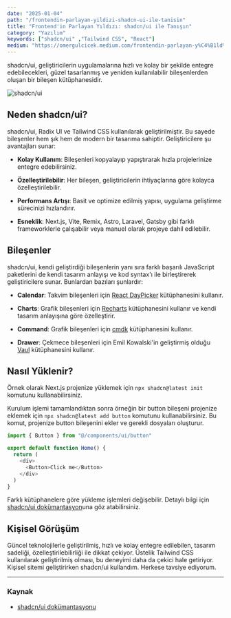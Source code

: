 ```yaml
---
date: "2025-01-04"
path: "/frontendin-parlayan-yildizi-shadcn-ui-ile-tanisin"
title: "Frontend'in Parlayan Yıldızı: shadcn/ui ile Tanışın"
category: "Yazılım"
keywords: ["shadcn/ui" ,"Tailwind CSS", "React"]
medium: "https://omergulcicek.medium.com/frontendin-parlayan-y%C4%B1ld%C4%B1z%C4%B1-shadcn-ui-ile-tan%C4%B1%C5%9F%C4%B1n-d0e6b821b4ec"
---
```


shadcn/ui, geliştiricilerin uygulamalarına hızlı ve kolay bir şekilde entegre edebilecekleri, güzel tasarlanmış ve yeniden kullanılabilir bileşenlerden oluşan bir bileşen kütüphanesidir.

![shadcn/ui](/img/blog/2025-01-04/shadcn-ui.png)

## Neden shadcn/ui?

shadcn/ui, Radix UI ve Tailwind CSS kullanılarak geliştirilmiştir. Bu sayede bileşenler hem şık hem de modern bir tasarıma sahiptir. Geliştiricilere şu avantajları sunar:

* **Kolay Kullanım**: Bileşenleri kopyalayıp yapıştırarak hızla projelerinize entegre edebilirsiniz.

* **Özelleştirilebilir**: Her bileşen, geliştiricilerin ihtiyaçlarına göre kolayca özelleştirilebilir.

* **Performans Artışı**: Basit ve optimize edilmiş yapısı, uygulama geliştirme sürecinizi hızlandırır.

* **Esneklik**: Next.js, Vite, Remix, Astro, Laravel, Gatsby gibi farklı frameworklerle çalışabilir veya manuel olarak projeye dahil edilebilir.

## Bileşenler

shadcn/ui, kendi geliştirdiği bileşenlerin yanı sıra farklı başarılı JavaScript paketlerini de kendi tasarım anlayışı ve kod syntax'ı ile birleştirerek geliştiricilere sunar. Bunlardan bazıları şunlardır:

* **Calendar**: Takvim bileşenleri için <a href="https://daypicker.dev/" target="_blank" rel="noreferrer noopener">React DayPicker</a> kütüphanesini kullanır.

* **Charts**: Grafik bileşenleri için <a href="https://recharts.org/" target="_blank" rel="noreferrer noopener">Recharts</a> kütüphanesini kullanır ve kendi tasarım anlayışına göre özelleştirir.

* **Command**: Grafik bileşenleri için <a href="https://cmdk.paco.me/" target="_blank" rel="noreferrer noopener">cmdk</a> kütüphanesini kullanır.

* **Drawer**: Çekmece bileşenleri için Emil Kowalski'in geliştirmiş olduğu <a href="https://vaul.emilkowal.ski/" target="_blank" rel="noreferrer noopener">Vaul</a> kütüphanesini kullanır.


## Nasıl Yüklenir?

Örnek olarak Next.js projenize yüklemek için ```npx shadcn@latest init``` komutunu kullanabilirsiniz.

Kurulum işlemi tamamlandıktan sonra örneğin bir button bileşeni projenize eklemek için ```npx shadcn@latest add button``` komutunu kullanabilirsiniz. Bu komut, projenize button bileşenini ekler ve gerekli dosyaları oluşturur.

```javascript
import { Button } from "@/components/ui/button"

export default function Home() {
  return (
    <div>
      <Button>Click me</Button>
    </div>
  )
}
```

Farklı kütüphanelere göre yükleme işlemleri değişebilir. Detaylı bilgi için <a href="https://ui.shadcn.com/docs/installation" target="_blank" rel="noreferrer noopener">shadcn/ui dokümantasyon</a>una göz atabilirsiniz.

## Kişisel Görüşüm

Güncel teknolojilerle geliştirilmiş, hızlı ve kolay entegre edilebilen, tasarım sadeliği, özelleştirilebilirliği ile dikkat çekiyor. Üstelik Tailwind CSS kullanılarak geliştirilmiş olması, bu deneyimi daha da çekici hale getiriyor. Kişisel sitemi geliştirirken shadcn/ui kullandım. Herkese tavsiye ediyorum.

***

### Kaynak

- <a href="https://ui.shadcn.com/" target="_blank" rel="noreferrer noopener">shadcn/ui dokümantasyonu</a>

